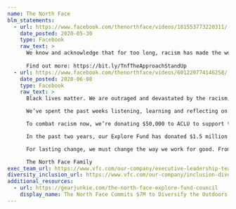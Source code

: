 ```yaml
---
name: The North Face
blm_statements:
  - url: https://www.facebook.com/thenorthface/videos/181553773220311/
    date_posted: 2020-05-30
    type: Facebook
    raw_text: >
      We know and acknowledge that for too long, racism has made the world unequal and unsafe. We recognize the pain and suffering racism has caused and are making a commitment to be part of the solution. We are standing up, because we owe it to everyone affected, ourselves and you.
      
      Find out more: https://bit.ly/TnfTheApproachStandUp
  - url: https://www.facebook.com/thenorthface/videos/601220774146258/
    date_posted: 2020-06-08
    type: Facebook
    raw_text: >
      Black lives matter. We are outraged and devastated by the racism, injustice and brutality that persists across the world.

      We’ve spent the past weeks listening, learning and reflecting on our own challenges as a brand, and how our privilege has made inaction a reality for far too long. While confronting the systematic inequalities that affect the Black community is the first step—it isn’t enough, and we’re committed to demanding more from ourselves.

      To combat racism now, we’re donating $50,000 to ACLU to support their work on police accountability, racial justice and defending the right to protest.

      In the past two years, our Explore Fund has donated $1.5 million to organizations fostering equality in the outdoors, but we need to do more. Moving forward, the focus of our Explore Fund will be solely on addressing and eliminating barriers that prevent safe exploration, creating access for all. We're immediately donating $25,000 to our long-term partner Outdoor Afro, the leading organization for Black connections and leadership in nature. We're also donating $25,000 to PGM ONE Summit our partner that centers Black, Indigenous, and people of color to lead our movements for environmental justice and collective liberation.

      For lasting change, we must change the way we work for good. From reassessing our partnerships and working with community leaders committed to societal change, to bringing more Black and athletes of color to our global team, reflecting the stories and faces we are missing today. Every action counts, and we are dedicated to the changes that must start today.

      The North Face Family
exec_team_url: https://www.vfc.com/our-company/executive-leadership-team
diversity_inclusion_url: https://www.vfc.com/our-company/inclusion-diversity
additional_resources:
  - url: https://gearjunkie.com/the-north-face-explore-fund-council
    display_name: The North Face Commits $7M to Diversify the Outdoors
---
```

